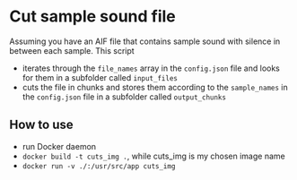 # Cut sample sound file

Assuming you have an AIF file that contains sample sound with silence in between each sample. This script 
* iterates through the ``file_names`` array in the ``config.json`` file and looks for them in a subfolder called ``input_files``
* cuts the file in chunks and stores them according to the ``sample_names`` in the ``config.json`` file in a subfolder called ``output_chunks``

## How to use

* run Docker daemon
* ``docker build -t cuts_img .``, while cuts_img is my chosen image name
* ``docker run -v ./:/usr/src/app cuts_img``